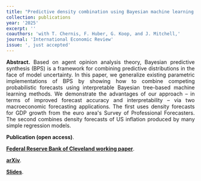 ```yaml
---
title: "Predictive density combination using Bayesian machine learning. [doi](https://doi.org/10.26509/frbc-wp-202330)"
collection: publications
year: '2025'
excerpt: ''
coauthors: 'with T. Chernis, F. Huber, G. Koop, and J. Mitchell,' 
journal: 'International Economic Review'
issue: ', just accepted'
---
```

<p align="justify"> <b>Abstract.</b> Based on agent opinion analysis theory, Bayesian predictive synthesis (BPS) is a framework for combining predictive distributions in the face of model uncertainty. In this paper, we generalize existing parametric implementations of BPS by showing how to combine competing probabilistic forecasts using interpretable Bayesian tree-based machine learning methods. We demonstrate the advantages of our approach – in terms of improved forecast accuracy and interpretability – via two macroeconomic forecasting applications. The first uses density forecasts for GDP growth from the euro area's Survey of Professional Forecasters. The second combines density forecasts of US inflation produced by many simple regression models.
</p>

**Publication (open access)**.

[**Federal Reserve Bank of Cleveland working paper**](https://doi.org/10.26509/frbc-wp-202330).

[**arXiv**](https://arxiv.org/abs/2311.12671).

[**Slides**](https://www.dropbox.com/scl/fi/4w7590azxlx6oq379yyo0/CHHKM_OeNB2024.pdf?rlkey=qip8nc1tgfgxzgxybaw35jabj&st=n0l2fdi2&dl=0). 

